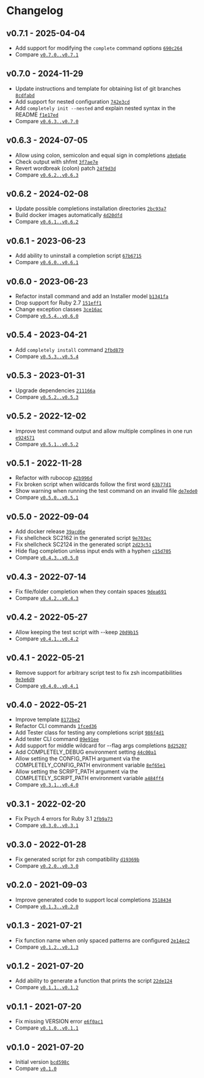 Changelog
========================================

v0.7.1 - 2025-04-04
----------------------------------------

- Add support for modifying the `complete` command options [`690c264`](https://github.com/DannyBen/completely/commit/690c264)
- Compare [`v0.7.0..v0.7.1`](https://github.com/dannyben/completely/compare/v0.7.0..v0.7.1)


v0.7.0 - 2024-11-29
----------------------------------------

- Update instructions and template for obtaining list of git branches [`8cdfabd`](https://github.com/DannyBen/completely/commit/8cdfabd)
- Add support for nested configuration [`742e3cd`](https://github.com/DannyBen/completely/commit/742e3cd)
- Add `completely init --nested` and explain nested syntax in the README [`f1e17ed`](https://github.com/DannyBen/completely/commit/f1e17ed)
- Compare [`v0.6.3..v0.7.0`](https://github.com/dannyben/completely/compare/v0.6.3..v0.7.0)


v0.6.3 - 2024-07-05
----------------------------------------

- Allow using colon, semicolon and equal sign in completions [`a9e6a6e`](https://github.com/DannyBen/completely/commit/a9e6a6e)
- Check output with shfmt [`3f7ae7e`](https://github.com/DannyBen/completely/commit/3f7ae7e)
- Revert wordbreak (colon) patch [`24f9d3d`](https://github.com/DannyBen/completely/commit/24f9d3d)
- Compare [`v0.6.2..v0.6.3`](https://github.com/dannyben/completely/compare/v0.6.2..v0.6.3)


v0.6.2 - 2024-02-08
----------------------------------------

- Update possible completions installation directories [`2bc93a7`](https://github.com/DannyBen/completely/commit/2bc93a7)
- Build docker images automatically [`4d20dfd`](https://github.com/DannyBen/completely/commit/4d20dfd)
- Compare [`v0.6.1..v0.6.2`](https://github.com/dannyben/completely/compare/v0.6.1..v0.6.2)


v0.6.1 - 2023-06-23
----------------------------------------

- Add ability to uninstall a completion script [`67b6715`](https://github.com/DannyBen/completely/commit/67b6715)
- Compare [`v0.6.0..v0.6.1`](https://github.com/dannyben/completely/compare/v0.6.0..v0.6.1)


v0.6.0 - 2023-06-23
----------------------------------------

- Refactor install command and add an Installer model [`b1341fa`](https://github.com/DannyBen/completely/commit/b1341fa)
- Drop support for Ruby 2.7 [`151eff1`](https://github.com/DannyBen/completely/commit/151eff1)
- Change exception classes [`3ce16ac`](https://github.com/DannyBen/completely/commit/3ce16ac)
- Compare [`v0.5.4..v0.6.0`](https://github.com/dannyben/completely/compare/v0.5.4..v0.6.0)


v0.5.4 - 2023-04-21
----------------------------------------

- Add `completely install` command [`2fbd879`](https://github.com/DannyBen/completely/commit/2fbd879)
- Compare [`v0.5.3..v0.5.4`](https://github.com/dannyben/completely/compare/v0.5.3..v0.5.4)


v0.5.3 - 2023-01-31
----------------------------------------

- Upgrade dependencies [`211166a`](https://github.com/DannyBen/completely/commit/211166a)
- Compare [`v0.5.2..v0.5.3`](https://github.com/dannyben/completely/compare/v0.5.2..v0.5.3)


v0.5.2 - 2022-12-02
----------------------------------------

- Improve test command output and allow multiple complines in one run [`e924571`](https://github.com/DannyBen/completely/commit/e924571)
- Compare [`v0.5.1..v0.5.2`](https://github.com/dannyben/completely/compare/v0.5.1..v0.5.2)


v0.5.1 - 2022-11-28
----------------------------------------

- Refactor with rubocop [`42b996d`](https://github.com/DannyBen/completely/commit/42b996d)
- Fix broken script when wildcards follow the first word [`63b77d1`](https://github.com/DannyBen/completely/commit/63b77d1)
- Show warning when running the test command on an invalid file [`de7ede0`](https://github.com/DannyBen/completely/commit/de7ede0)
- Compare [`v0.5.0..v0.5.1`](https://github.com/dannyben/completely/compare/v0.5.0..v0.5.1)


v0.5.0 - 2022-09-04
----------------------------------------

- Add docker release [`39acd6e`](https://github.com/DannyBen/completely/commit/39acd6e)
- Fix shellcheck SC2162 in the generated script [`9e703ec`](https://github.com/DannyBen/completely/commit/9e703ec)
- Fix shellcheck SC2124 in the generated script [`2d23c51`](https://github.com/DannyBen/completely/commit/2d23c51)
- Hide flag completion unless input ends with a hyphen [`c15d705`](https://github.com/DannyBen/completely/commit/c15d705)
- Compare [`v0.4.3..v0.5.0`](https://github.com/dannyben/completely/compare/v0.4.3..v0.5.0)


v0.4.3 - 2022-07-14
----------------------------------------

- Fix file/folder completion when they contain spaces [`9dea691`](https://github.com/DannyBen/completely/commit/9dea691)
- Compare [`v0.4.2..v0.4.3`](https://github.com/dannyben/completely/compare/v0.4.2..v0.4.3)


v0.4.2 - 2022-05-27
----------------------------------------

- Allow keeping the test script with --keep [`20d9b15`](https://github.com/DannyBen/completely/commit/20d9b15)
- Compare [`v0.4.1..v0.4.2`](https://github.com/dannyben/completely/compare/v0.4.1..v0.4.2)


v0.4.1 - 2022-05-21
----------------------------------------

- Remove support for arbitrary script test to fix zsh incompatibilities [`9e3e6d9`](https://github.com/DannyBen/completely/commit/9e3e6d9)
- Compare [`v0.4.0..v0.4.1`](https://github.com/dannyben/completely/compare/v0.4.0..v0.4.1)


v0.4.0 - 2022-05-21
----------------------------------------

- Improve template [`8172be2`](https://github.com/DannyBen/completely/commit/8172be2)
- Refactor CLI commands [`1fced36`](https://github.com/DannyBen/completely/commit/1fced36)
- Add Tester class for testing any completions script [`986f4d1`](https://github.com/DannyBen/completely/commit/986f4d1)
- Add tester CLI command [`09e91ee`](https://github.com/DannyBen/completely/commit/09e91ee)
- Add support for middle wildcard for --flag args completions [`8d25207`](https://github.com/DannyBen/completely/commit/8d25207)
- Add COMPLETELY_DEBUG environment setting [`44c00a1`](https://github.com/DannyBen/completely/commit/44c00a1)
- Allow setting the CONFIG_PATH argument via the COMPLETELY_CONFIG_PATH environment variable [`8ef65e1`](https://github.com/DannyBen/completely/commit/8ef65e1)
- Allow setting the SCRIPT_PATH argument via the COMPLETELY_SCRIPT_PATH environment variable [`a484ff4`](https://github.com/DannyBen/completely/commit/a484ff4)
- Compare [`v0.3.1..v0.4.0`](https://github.com/dannyben/completely/compare/v0.3.1..v0.4.0)


v0.3.1 - 2022-02-20
----------------------------------------

- Fix Psych 4 errors for Ruby 3.1 [`2fb9a73`](https://github.com/DannyBen/completely/commit/2fb9a73)
- Compare [`v0.3.0..v0.3.1`](https://github.com/dannyben/completely/compare/v0.3.0..v0.3.1)


v0.3.0 - 2022-01-28
----------------------------------------

- Fix generated script for zsh compatibility [`d19369b`](https://github.com/DannyBen/completely/commit/d19369b)
- Compare [`v0.2.0..v0.3.0`](https://github.com/dannyben/completely/compare/v0.2.0..v0.3.0)


v0.2.0 - 2021-09-03
----------------------------------------

- Improve generated code to support local completions [`3518434`](https://github.com/DannyBen/completely/commit/3518434)
- Compare [`v0.1.3..v0.2.0`](https://github.com/dannyben/completely/compare/v0.1.3..v0.2.0)


v0.1.3 - 2021-07-21
----------------------------------------

- Fix function name when only spaced patterns are configured [`2e14ec2`](https://github.com/DannyBen/completely/commit/2e14ec2)
- Compare [`v0.1.2..v0.1.3`](https://github.com/dannyben/completely/compare/v0.1.2..v0.1.3)


v0.1.2 - 2021-07-20
----------------------------------------

- Add ability to generate a function that prints the script [`22de124`](https://github.com/DannyBen/completely/commit/22de124)
- Compare [`v0.1.1..v0.1.2`](https://github.com/dannyben/completely/compare/v0.1.1..v0.1.2)


v0.1.1 - 2021-07-20
----------------------------------------

- Fix missing VERSION error [`e6f0ac1`](https://github.com/DannyBen/completely/commit/e6f0ac1)
- Compare [`v0.1.0..v0.1.1`](https://github.com/dannyben/completely/compare/v0.1.0..v0.1.1)


v0.1.0 - 2021-07-20
----------------------------------------

- Initial version [`bcd598c`](https://github.com/DannyBen/completely/commit/bcd598c)
- Compare [`v0.1.0`](https://github.com/dannyben/completely/compare/v0.1.0)


